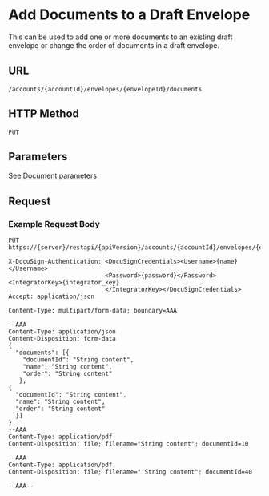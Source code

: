 # Add Documents to a Draft Envelope

This can be used to add one or more documents to an existing draft envelope
or change the order of documents in a draft envelope.

## URL

    /accounts/{accountId}/envelopes/{envelopeId}/documents

## HTTP Method

    PUT

## Parameters

See [Document parameters](https://www.docusign.com/p/RESTAPIGuide/Content/REST%20API%20References/Document%20Parameters.htm)

## Request

### Example Request Body

    PUT https://{server}/restapi/{apiVersion}/accounts/{accountId}/envelopes/{envelopeId}/documents
    
    X-DocuSign-Authentication: <DocuSignCredentials><Username>{name}</Username>
                               <Password>{password}</Password><IntegratorKey>{integrator_key}
                               </IntegratorKey></DocuSignCredentials>
    Accept: application/json
    
    Content-Type: multipart/form-data; boundary=AAA
    
    --AAA
    Content-Type: application/json
    Content-Disposition: form-data
    {
      "documents": [{
        "documentId": "String content",
        "name": "String content",
        "order": "String content"
       },
    {
      "documentId": "String content",
      "name": "String content",
      "order": "String content"
      }]
    }
    --AAA
    Content-Type: application/pdf
    Content-Disposition: file; filename="String content"; documentId=10
    
    --AAA
    Content-Type: application/pdf
    Content-Disposition: file; filename=" String content"; documentId=40
    
    --AAA--
